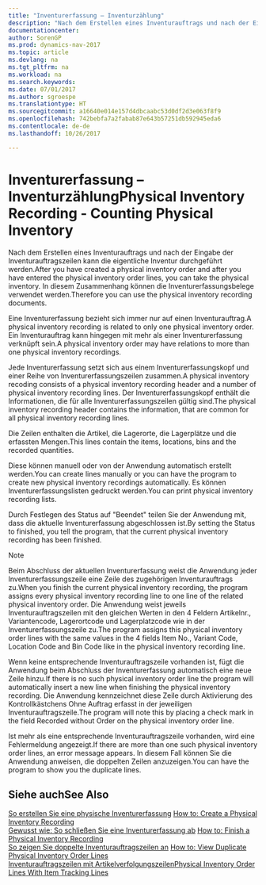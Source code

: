 ```yaml
---
title: "Inventurerfassung – Inventurzählung"
description: "Nach dem Erstellen eines Inventurauftrags und nach der Eingabe der Inventurauftragszeilen kann die eigentliche Inventur durchgeführt werden. In diesem Zusammenhang können die Inventurerfassungsbelege verwendet werden."
documentationcenter: 
author: SorenGP
ms.prod: dynamics-nav-2017
ms.topic: article
ms.devlang: na
ms.tgt_pltfrm: na
ms.workload: na
ms.search.keywords: 
ms.date: 07/01/2017
ms.author: sgroespe
ms.translationtype: HT
ms.sourcegitcommit: a16640e014e157d4dbcaabc53d0df2d3e063f8f9
ms.openlocfilehash: 742bebfa7a2fabab87e643b57251db592945eda6
ms.contentlocale: de-de
ms.lasthandoff: 10/26/2017

---
```

# <a name="physical-inventory-recording---counting-physical-inventory"></a><span data-ttu-id="fd385-104">Inventurerfassung – Inventurzählung</span><span class="sxs-lookup"><span data-stu-id="fd385-104">Physical Inventory Recording - Counting Physical Inventory</span></span>
<span data-ttu-id="fd385-105">Nach dem Erstellen eines Inventurauftrags und nach der Eingabe der Inventurauftragszeilen kann die eigentliche Inventur durchgeführt werden.</span><span class="sxs-lookup"><span data-stu-id="fd385-105">After you have created a physical inventory order and after you have entered the physical inventory order lines, you can take the physical inventory.</span></span> <span data-ttu-id="fd385-106">In diesem Zusammenhang können die Inventurerfassungsbelege verwendet werden.</span><span class="sxs-lookup"><span data-stu-id="fd385-106">Therefore you can use the physical inventory recording documents.</span></span>  

<span data-ttu-id="fd385-107">Eine Inventurerfassung bezieht sich immer nur auf einen Inventurauftrag.</span><span class="sxs-lookup"><span data-stu-id="fd385-107">A physical inventory recording is related to only one physical inventory order.</span></span> <span data-ttu-id="fd385-108">Ein Inventurauftrag kann hingegen mit mehr als einer Inventurerfassung verknüpft sein.</span><span class="sxs-lookup"><span data-stu-id="fd385-108">A physical inventory order may have relations to more than one physical inventory recordings.</span></span>  

<span data-ttu-id="fd385-109">Jede Inventurerfassung setzt sich aus einem Inventurerfassungskopf und einer Reihe von Inventurerfassungszeilen zusammen.</span><span class="sxs-lookup"><span data-stu-id="fd385-109">A physical inventory recoding consists of a physical inventory recording header and a number of physical inventory recording lines.</span></span> <span data-ttu-id="fd385-110">Der Inventurerfassungskopf enthält die Informationen, die für alle Inventurerfassungszeilen gültig sind.</span><span class="sxs-lookup"><span data-stu-id="fd385-110">The physical inventory recording header contains the information, that are common for all physical inventory recording lines.</span></span>  

<span data-ttu-id="fd385-111">Die Zeilen enthalten die Artikel, die Lagerorte, die Lagerplätze und die erfassten Mengen.</span><span class="sxs-lookup"><span data-stu-id="fd385-111">This lines contain the items, locations, bins and the recorded quantities.</span></span>  

<span data-ttu-id="fd385-112">Diese können manuell oder von der Anwendung automatisch erstellt werden.</span><span class="sxs-lookup"><span data-stu-id="fd385-112">You can create lines manually or you can have the program to create new physical inventory recordings automatically.</span></span> <span data-ttu-id="fd385-113">Es können Inventurerfassungslisten gedruckt werden.</span><span class="sxs-lookup"><span data-stu-id="fd385-113">You can print physical inventory recording lists.</span></span>  

<span data-ttu-id="fd385-114">Durch Festlegen des Status auf "Beendet" teilen Sie der Anwendung mit, dass die aktuelle Inventurerfassung abgeschlossen ist.</span><span class="sxs-lookup"><span data-stu-id="fd385-114">By setting the Status to finished, you tell the program, that the current physical inventory recording has been finished.</span></span>  

> [!NOTE]  
>  <span data-ttu-id="fd385-115">Beim Abschluss der aktuellen Inventurerfassung weist die Anwendung jeder Inventurerfassungszeile eine Zeile des zugehörigen Inventurauftrags zu.</span><span class="sxs-lookup"><span data-stu-id="fd385-115">When you finish the current physical inventory recording, the program assigns every physical inventory recording line to one line of the related physical inventory order.</span></span> <span data-ttu-id="fd385-116">Die Anwendung weist jeweils Inventurauftragszeilen mit den gleichen Werten in den 4 Feldern  Artikelnr.,  Variantencode,  Lagerortcode und  Lagerplatzcode wie in der Inventurerfassungszeile zu.</span><span class="sxs-lookup"><span data-stu-id="fd385-116">The program assigns this physical inventory order lines with the same values in the 4 fields Item No., Variant Code, Location Code and Bin Code like in the physical inventory recording line.</span></span>  
>   
>  <span data-ttu-id="fd385-117">Wenn keine entsprechende Inventurauftragszeile vorhanden ist, fügt die Anwendung beim Abschluss der Inventurerfassung automatisch eine neue Zeile hinzu.</span><span class="sxs-lookup"><span data-stu-id="fd385-117">If there is no such physical inventory order line the program will automatically insert a new line when finishing the physical inventory recording.</span></span> <span data-ttu-id="fd385-118">Die Anwendung kennzeichnet diese Zeile durch Aktivierung des Kontrollkästchens Ohne Auftrag erfasst in der jeweiligen Inventurauftragszeile.</span><span class="sxs-lookup"><span data-stu-id="fd385-118">The program will note this by placing a check mark in the field Recorded without Order on the physical inventory order line.</span></span>  
>   
>  <span data-ttu-id="fd385-119">Ist mehr als eine entsprechende Inventurauftragszeile vorhanden, wird eine Fehlermeldung angezeigt.</span><span class="sxs-lookup"><span data-stu-id="fd385-119">If there are more than one such physical inventory order lines, an error message appears.</span></span> <span data-ttu-id="fd385-120">In diesem Fall können Sie die Anwendung anweisen, die doppelten Zeilen anzuzeigen.</span><span class="sxs-lookup"><span data-stu-id="fd385-120">You can have the program to show you the duplicate lines.</span></span>  

## <a name="see-also"></a><span data-ttu-id="fd385-121">Siehe auch</span><span class="sxs-lookup"><span data-stu-id="fd385-121">See Also</span></span>  
 <span data-ttu-id="fd385-122">[So erstellen Sie eine physische Inventurerfassung](how-to-create-a-physical-inventory-recording.md) </span><span class="sxs-lookup"><span data-stu-id="fd385-122">[How to: Create a Physical Inventory Recording](how-to-create-a-physical-inventory-recording.md) </span></span>  
 <span data-ttu-id="fd385-123">[Gewusst wie: So schließen Sie eine Inventurerfassung ab](how-to-finish-a-physical-inventory-recording.md) </span><span class="sxs-lookup"><span data-stu-id="fd385-123">[How to: Finish a Physical Inventory Recording](how-to-finish-a-physical-inventory-recording.md) </span></span>  
 <span data-ttu-id="fd385-124">[So zeigen Sie doppelte Inventurauftragszeilen an](how-to-view-duplicate-physical-inventory-order-lines.md) </span><span class="sxs-lookup"><span data-stu-id="fd385-124">[How to: View Duplicate Physical Inventory Order Lines](how-to-view-duplicate-physical-inventory-order-lines.md) </span></span>  
 [<span data-ttu-id="fd385-125">Inventurauftragszeilen mit Artikelverfolgungszeilen</span><span class="sxs-lookup"><span data-stu-id="fd385-125">Physical Inventory Order Lines With Item Tracking Lines</span></span>](physical-inventory-order-lines-with-item-tracking-lines.md)

